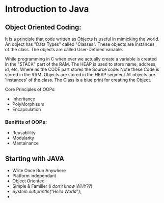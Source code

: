 # Introduction to Java

## Object Oriented Coding:
It is a principle that code written as Objects is useful in mimicking the world.
An object has "Data Types" called "Classes". These objects are instances of the class. The objects are called User-Defined variable.

While programming in C when ever we actually create a variable is created in the "STACK" part of the RAM. The HEAP is used to store name, address, id, etc. Where as the CODE part stores the Source code. Note these Code is stored in the RAM.
Objects are stored in the HEAP segment.All objects are 'instances' of the class. The Class is a blue print for creating the Object.

Core Principles of OOPs:
- Inheritance
- PolyMorphisum
- Encapsulation

### Benifits of OOPs:
- Reusablility
- Modularity
- Mantainance

## Starting with JAVA
- Write Once Run Anywhere
- Platform independant
- Object Oriented 
- Simple & Familier (*I don't know WHY??*)
- *System.out.println("Hello World");*
- 
